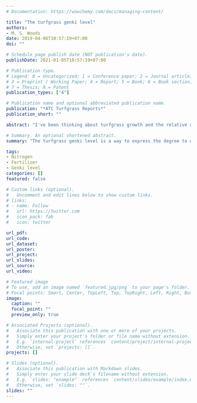 ```yaml
---
# Documentation: https://wowchemy.com/docs/managing-content/

title: "The turfgrass genki level"
authors: 
- M. S. Woods
date: 2019-04-06T10:57:19+07:00
doi: ""

# Schedule page publish date (NOT publication's date).
publishDate: 2021-01-05T10:57:19+07:00

# Publication type.
# Legend: 0 = Uncategorized; 1 = Conference paper; 2 = Journal article;
# 3 = Preprint / Working Paper; 4 = Report; 5 = Book; 6 = Book section;
# 7 = Thesis; 8 = Patent
publication_types: ["4"]

# Publication name and optional abbreviated publication name.
publication: "*ATC Turfgrass Reports*"
publication_short: ""

abstract: "I've been thinking about turfgrass growth and the relative degree to which the turf manager is pushing the grass to grow with fertilizer, or is trying to slow the growth from what it could be by withholding fertilizer, for a number of years. In a series of posts from February 2019, all published at www.asianturfgrass.com, I explained how the genki level concept works and its practical applications. This document puts those posts together in pamphlet form."

# Summary. An optional shortened abstract.
summary: "The turfgrass genki level is a way to express the degree to which turgrass is being pushed to grow, or restructed from growing, by the supply of nitrogen."

tags: 
- Nitrogen
- Fertilizer
- Genki level
categories: []
featured: false

# Custom links (optional).
#   Uncomment and edit lines below to show custom links.
# links:
# - name: Follow
#   url: https://twitter.com
#   icon_pack: fab
#   icon: twitter

url_pdf:
url_code:
url_dataset:
url_poster:
url_project:
url_slides:
url_source:
url_video:

# Featured image
# To use, add an image named `featured.jpg/png` to your page's folder. 
# Focal points: Smart, Center, TopLeft, Top, TopRight, Left, Right, BottomLeft, Bottom, BottomRight.
image:
  caption: ""
  focal_point: ""
  preview_only: true

# Associated Projects (optional).
#   Associate this publication with one or more of your projects.
#   Simply enter your project's folder or file name without extension.
#   E.g. `internal-project` references `content/project/internal-project/index.md`.
#   Otherwise, set `projects: []`.
projects: []

# Slides (optional).
#   Associate this publication with Markdown slides.
#   Simply enter your slide deck's filename without extension.
#   E.g. `slides: "example"` references `content/slides/example/index.md`.
#   Otherwise, set `slides: ""`.
slides: ""
---
```

